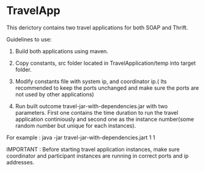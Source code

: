TravelApp
=========

This derictory contains two travel applications for both SOAP and Thrift. 

Guidelines to use: 

1. Build both applications using maven.

2. Copy constants, src folder located in TravelApplication/temp into target folder. 

3. Modify constants file with system ip, and coordinator ip.( Its recommended to keep the ports unchanged and make sure the ports are not used by other applications)

4. Run built outcome travel-jar-with-dependencies.jar with two parameters. First one contains the time duration to run the travel application continiously and second one as the instance number(some random number but unique for each instances). 

For example : java -jar travel-jar-with-dependencies.jart 1 1 


IMPORTANT : Before starting travel application instances, make sure coordinator and participant instances are running in correct ports and ip addresses. 
